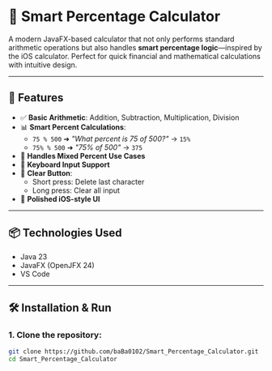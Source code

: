 # 📱 Smart Percentage Calculator

A modern JavaFX-based calculator that not only performs standard arithmetic operations but also handles **smart percentage logic**—inspired by the iOS calculator. Perfect for quick financial and mathematical calculations with intuitive design.

---

## 🚀 Features

- ✅ **Basic Arithmetic**: Addition, Subtraction, Multiplication, Division
- 📊 **Smart Percent Calculations**:
  - `75 % 500` ➜ _"What percent is 75 of 500?"_ → `15%`
  - `75% % 500` ➜ _"75% of 500"_ → `375`
- 🧠 **Handles Mixed Percent Use Cases**
- 🎹 **Keyboard Input Support**
- 🧼 **Clear Button**: 
  - Short press: Delete last character
  - Long press: Clear all input
- 💎 **Polished iOS-style UI**

---

## 📦 Technologies Used

- Java 23
- JavaFX (OpenJFX 24)
- VS Code

---

## 🛠️ Installation & Run

### 1. Clone the repository:
```bash
git clone https://github.com/baBa0102/Smart_Percentage_Calculator.git
cd Smart_Percentage_Calculator
